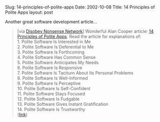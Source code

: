 Slug: 14-principles-of-polite-apps
Date: 2002-10-08
Title: 14 Principles of Polite Apps
layout: post

Another great software development article...
<blockquote>[via <a href="http://www.disobey.com/dnn/">Disobey Nonsense Network</a>] Wonderful Alan Cooper article: <a href="http://www.devx.com/upload/free/features/getstarted/2000/sp00/acsp00/acsp00.asp">14 Principles of Polite Apps</a>. Read the article for explanations of:<br />1. Polite Software Is Interested in Me<br />
2. Polite Software Is Deferential to Me<br />
3. Polite Software Is Forthcoming<br />
4. Polite Software Has Common Sense<br />
5. Polite Software Anticipates My Needs<br />
6. Polite Software Is Responsive<br />
7. Polite Software Is Taciturn About Its Personal Problems<br />
8. Polite Software Is Well-Informed<br />
9. Polite Software Is Perceptive<br />
10. Polite Software Is Self-Confident<br />
11. Polite Software Stays Focused<br />
12. Polite Software Is Fudgable<br />
13. Polite Software Gives Instant Gratification<br />
14. Polite Software Is Trustworthy<br /> (<a href="http://www.devx.com/upload/free/features/getstarted/2000/sp00/acsp00/acsp00.asp">link</a>)</blockquote>
